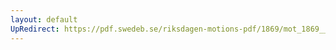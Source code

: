 ```yaml
---
layout: default
UpRedirect: https://pdf.swedeb.se/riksdagen-motions-pdf/1869/mot_1869__ak__00129/mot_1869__ak__00129_001.pdf
---
```


